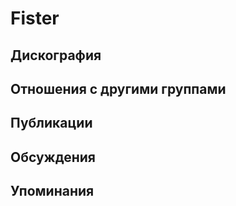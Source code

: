 # Fister



## Дискография


## Отношения с другими группами


## Публикации


## Обсуждения


## Упоминания

